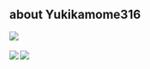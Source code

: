 ## about **Yukikamome316**

<a href="https://github.com/yukikamome316">
  <img align="left" src="https://img.shields.io/badge/motivation-full-blue ?style=flat-square" />
  <br>
  <br>
</a>
<a href="https://github.com/anuraghazra/github-readme-stats">
  <img align="left" src="https://github-readme-stats.vercel.app/api?username=yukikamome316&show_icons=true&theme=dracula&count_private=true" />
</a>
<a href="https://github.com/anuraghazra/github-readme-stats">
  <img align="left" src="https://github-readme-stats.vercel.app/api/top-langs/?username=yukikamome316&theme=dracula" />
</a>
